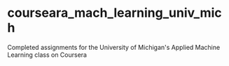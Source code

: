 # courseara_mach_learning_univ_mich
Completed assignments for the University of Michigan's Applied Machine Learning class on Coursera

